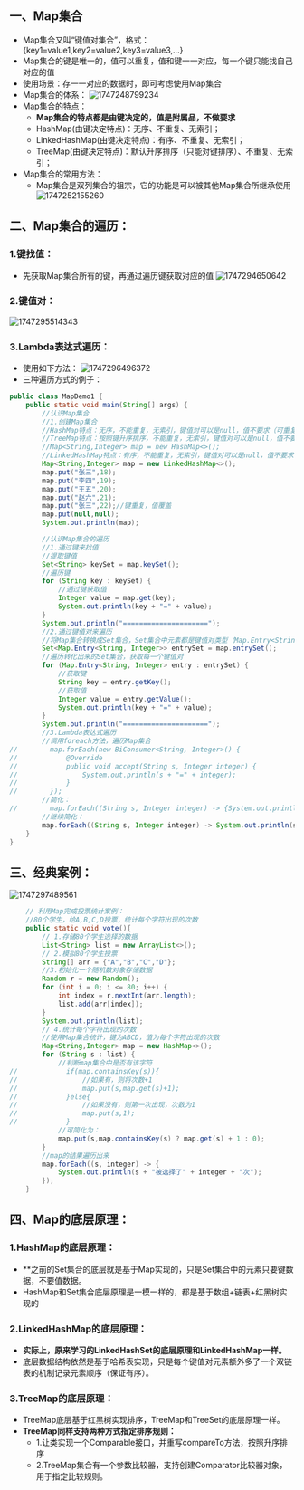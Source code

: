 ## 一、Map集合
* Map集合又叫“键值对集合”，格式：{key1=value1,key2=value2,key3=value3,...}
* Map集合的键是唯一的，值可以重复，值和键一一对应，每一个键只能找自己对应的值
* 使用场景：存一一对应的数据时，即可考虑使用Map集合
* Map集合的体系：
 ![1747248799234](image/集合2/1747248799234.png)
* Map集合的特点：
  * **Map集合的特点都是由键决定的，值是附属品，不做要求**
  * HashMap(由键决定特点)：无序、不重复、无索引；
  * LinkedHashMap(由键决定特点)：有序、不重复、无索引；
  * TreeMap(由键决定特点)：默认升序排序（只能对键排序）、不重复、无索引；
* Map集合的常用方法：
  * Map集合是双列集合的祖宗，它的功能是可以被其他Map集合所继承使用
  ![1747252155260](image/集合2/1747252155260.png)
## 二、Map集合的遍历：
### 1.键找值：
* 先获取Map集合所有的键，再通过遍历键获取对应的值
 ![1747294650642](image/集合2/1747294650642.png)
### 2.键值对：
![1747295514343](image/集合2/1747295514343.png)
### 3.Lambda表达式遍历：
* 使用如下方法：
![1747296496372](image/集合2/1747296496372.png) 
* 三种遍历方式的例子：
```java
public class MapDemo1 {
    public static void main(String[] args) {
        //认识Map集合
        //1.创建Map集合
        //HashMap特点：无序，不能重复，无索引，键值对可以是null，值不要求（可重复）
        //TreeMap特点：按照键升序排序，不能重复，无索引，键值对可以是null，值不要求（可重复）
        //Map<String,Integer> map = new HashMap<>();
        //LinkedHashMap特点：有序，不能重复，无索引，键值对可以是null，值不要求（可重复）
        Map<String,Integer> map = new LinkedHashMap<>();
        map.put("张三",18);
        map.put("李四",19);
        map.put("王五",20);
        map.put("赵六",21);
        map.put("张三",22);//键重复，值覆盖
        map.put(null,null);
        System.out.println(map);

        //认识Map集合的遍历
        //1.通过键来找值
        //提取键值
        Set<String> keySet = map.keySet();
        //遍历键
        for (String key : keySet) {
            //通过键获取值
            Integer value = map.get(key);
            System.out.println(key + "=" + value);
        }
        System.out.println("=====================");
        //2.通过键值对来遍历
        //将Map集合转换成Set集合，Set集合中元素都是键值对类型（Map.Entry<String, Integer>）
        Set<Map.Entry<String, Integer>> entrySet = map.entrySet();
        //遍历转化出来的Set集合，获取每一个键值对
        for (Map.Entry<String, Integer> entry : entrySet) {
            //获取键
            String key = entry.getKey();
            //获取值
            Integer value = entry.getValue();
            System.out.println(key + "=" + value);
        }
        System.out.println("=====================");
        //3.Lambda表达式遍历
        //调用foreach方法，遍历Map集合
//        map.forEach(new BiConsumer<String, Integer>() {
//            @Override
//            public void accept(String s, Integer integer) {
//                System.out.println(s + "=" + integer);
//            }
//        });
        //简化：
//        map.forEach((String s, Integer integer) -> {System.out.println(s + "=" + integer);});
        //继续简化：
        map.forEach((String s, Integer integer) -> System.out.println(s + "=" + integer));
    }
}
```
## 三、经典案例：
![1747297489561](image/集合2/1747297489561.png)
```java
    // 利用Map完成投票统计案例：
    //80个学生，给A,B,C,D投票，统计每个字符出现的次数
    public static void vote(){
        // 1.存储80个学生选择的数据
        List<String> list = new ArrayList<>();
        // 2.模拟80个学生投票
        String[] arr = {"A","B","C","D"};
        //3.初始化一个随机数对象存储数据
        Random r = new Random();
        for (int i = 0; i <= 80; i++) {
            int index = r.nextInt(arr.length);
            list.add(arr[index]);
        }
        System.out.println(list);
        // 4.统计每个字符出现的次数
        //使用Map集合统计，键为ABCD，值为每个字符出现的次数
        Map<String,Integer> map = new HashMap<>();
        for (String s : list) {
            //判断map集合中是否有该字符
//            if(map.containsKey(s)){
//                //如果有，则将次数+1
//                map.put(s,map.get(s)+1);
//            }else{
//                //如果没有，则第一次出现，次数为1
//                map.put(s,1);
//            }
            //可简化为：
            map.put(s,map.containsKey(s) ? map.get(s) + 1 : 0);
        }
        //map的结果遍历出来
        map.forEach((s, integer) -> {
            System.out.println(s + "被选择了" + integer + "次");
        });
    }
```
## 四、Map的底层原理：
### 1.HashMap的底层原理：
* **之前的Set集合的底层就是基于Map实现的，只是Set集合中的元素只要键数据，不要值数据。
* HashMap和Set集合底层原理是一模一样的，都是基于数组+链表+红黑树实现的
### 2.LinkedHashMap的底层原理：
* **实际上，原来学习的LinkedHashSet的底层原理和LinkedHashMap一样。**
* 底层数据结构依然是基于哈希表实现，只是每个键值对元素额外多了一个双链表的机制记录元素顺序（保证有序）。
### 3.TreeMap的底层原理：
* TreeMap底层基于红黑树实现排序，TreeMap和TreeSet的底层原理一样。
* **TreeMap同样支持两种方式指定排序规则：**
  * 1.让类实现一个Comparable接口，并重写compareTo方法，按照升序排序
  * 2.TreeMap集合有一个参数比较器，支持创建Comparator比较器对象，用于指定比较规则。
  

